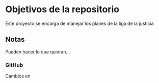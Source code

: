 # Objetivos de la repositorio

Este proyecto se encarga de manejar los planes de la liga de la justicia


## Notas
Pueden hacer lo que quieran...

### GitHub
Cambios en 
